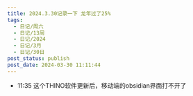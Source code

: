 ```yaml
---
title: 2024.3.30记录一下 龙年过了25%
tags:
  - 日记/周六
  - 日记/13周
  - 日记/2024
  - 日记/3月
  - 日记/30日
post_status: publish
post_date: 2024-03-30 11:11:44
---
```

 
- 11:35 这个THINO软件更新后，移动端的obsidian界面打不开了